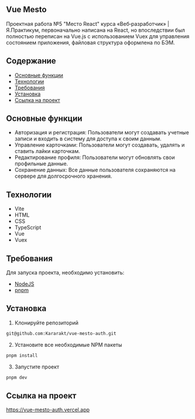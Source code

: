 ## Vue Mesto 
Проектная работа №5 "Место React" курса «Веб‑разработчик» | Я.Практикум, первоначально написана на React, но впоследствии был полностью переписан на Vue.js с использованием Vuex для управления состоянием приложения, файловая структура оформлена по БЭМ.

## Содержание
- [Основные функции](#основные-функции)
- [Технологии](#технологии)
- [Требования](#требования)
- [Установка](#установка)
- [Ссылка на проект](#ссылка-на-проект)

## Основные функции
- Авторизация и регистрация: Пользователи могут создавать учетные записи и входить в систему для доступа к своим данным.
- Управление карточками: Пользователи могут создавать, удалять и ставить лайки карточкам.
- Редактирование профиля: Пользователи могут обновлять свои профильные данные.
- Сохранение данных: Все данные пользователя сохраняются на сервере для долгосрочного хранения.

## Технологии
- Vite
- HTML
- CSS
- TypeScript
- Vue
- Vuex

## Требования
Для запуска проекта, необходимо установить:
- [NodeJS](https://nodejs.org/en/download)
- [pnpm](https://pnpm.io/installation)

## Установка
1. Клонируйте репозиторий
```sh
git@github.com:Kararakt/vue-mesto-auth.git
```
2. Установите все необходимые NPM пакеты
```sh
pnpm install
```
3. Запустите проект
```sh
pnpm dev
```

## Ссылка на проект
https://vue-mesto-auth.vercel.app
